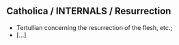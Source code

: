 ## Catholica / INTERNALS / Resurrection
* Tertullian concerning the resurrection of the flesh, etc.;
* [...]

